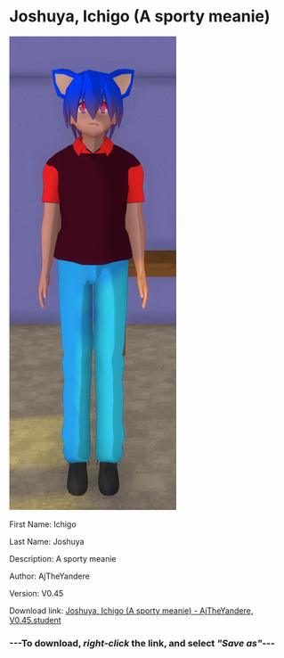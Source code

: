 # Joshuya, Ichigo (A sporty meanie)

<img src = "https://raw.githubusercontent.com/Arbiter1223/Daigaku-Gurashi-Custom-Students/master/Students/Files/Joshuya%2C%20Ichigo%20(A%20sporty%20meanie).png">

First Name: Ichigo

Last Name: Joshuya

Description: A sporty meanie

Author: AjTheYandere

Version: V0.45

Download link: <a href="https://raw.githubusercontent.com/Arbiter1223/Daigaku-Gurashi-Custom-Students/master/Students/Files/Joshuya%2C%20Ichigo%20(A%20sporty%20meanie)%20-%20AjTheYandere%2C%20V0.45.student">Joshuya, Ichigo (A sporty meanie) - AjTheYandere, V0.45.student</a>

### ---**To download, _right-click_ the link, and select _"Save as"_**---
